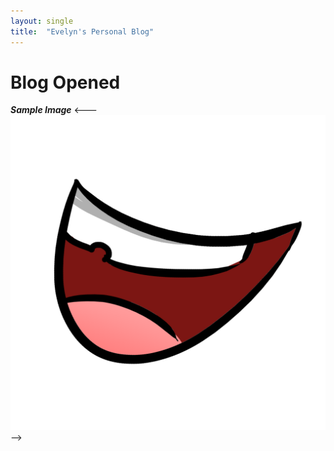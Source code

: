 ```yaml
---
layout: single
title:  "Evelyn's Personal Blog"
---
```


# Blog Opened
***Sample Image***
<---
![Face](/images/2022-08-15-starter/smileFace.png "Smile Face")
-->
